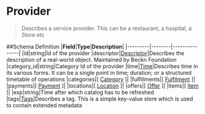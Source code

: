 # Provider

> Describes a service provider. This can be a restaurant, a hospital, a Store
> etc

##Schema Definition |**Field**|**Type**|**Description**|
|---------|--------|---------------| |id|string|Id of the provider
|descriptor|[Descriptor](/reference/0.9.3/core/schema-reference/descriptor)|Describes
the description of a real-world object. Maintained by Beckn Foundation
|category_id|string|Category Id of the provider
|time|[Time](/reference/0.9.3/core/schema-reference/time)|Describes time in its
various forms. It can be a single point in time; duration; or a structured
timetable of operations |categories|[
[Category](/reference/0.9.3/core/schema-reference/category) ]| |fulfillments|[
[Fulfilment](/reference/0.9.3/core/schema-reference/fulfilment) ]| |payments|[
[Payment](/reference/0.9.3/core/schema-reference/payment) ]| |locations|[
[Location](/reference/0.9.3/core/schema-reference/location) ]| |offers|[
[Offer](/reference/0.9.3/core/schema-reference/offer) ]| |items|[
[Item](/reference/0.9.3/core/schema-reference/item) ]| |exp|string|Time after
which catalog has to be refreshed
|tags|[Tags](/reference/0.9.3/core/schema-reference/tags)|Describes a tag. This
is a simple key-value store which is used to contain extended metadata
